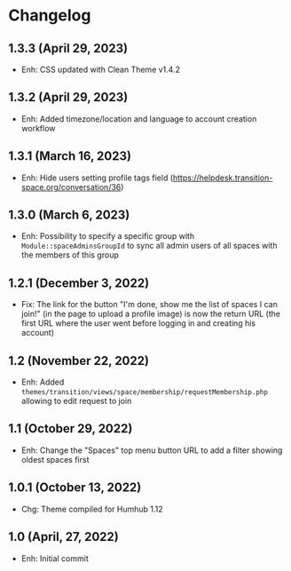 Changelog
=========

1.3.3 (April 29, 2023)
--------------------

- Enh: CSS updated with Clean Theme v1.4.2

1.3.2 (April 29, 2023)
--------------------

- Enh: Added timezone/location and language to account creation workflow

1.3.1 (March 16, 2023)
--------------------

- Enh: Hide users setting profile tags field (https://helpdesk.transition-space.org/conversation/36)

1.3.0 (March 6, 2023)
--------------------

- Enh: Possibility to specify a specific group with `Module::spaceAdminsGroupId` to sync all admin users of all spaces
  with the members of this group

1.2.1 (December 3, 2022)
--------------------

- Fix: The link for the button "I\'m done, show me the list of spaces I can join!" (in the page to upload a profile
  image) is now the return URL (the first URL where the user went before logging in and creating his account)

1.2 (November 22, 2022)
--------------------

- Enh: Added `themes/transition/views/space/membership/requestMembership.php` allowing to edit request to join

1.1 (October 29, 2022)
--------------------

- Enh: Change the "Spaces" top menu button URL to add a filter showing oldest spaces first

1.0.1 (October 13, 2022)
--------------------

- Chg: Theme compiled for Humhub 1.12

1.0 (April, 27, 2022)
--------------------

- Enh: Initial commit
